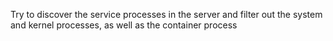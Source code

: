 Try to discover the service processes in the server and filter out the system and kernel processes, as well as the container process